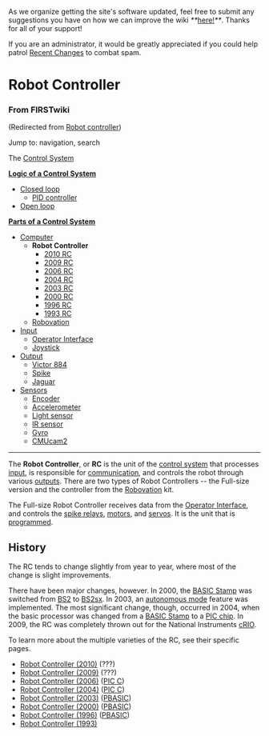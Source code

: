 As we organize getting the site's software updated, feel free to submit any
suggestions you have on how we can improve the wiki
_**_[here!](/index.php/User:Hallry/Suggestions "User:Hallry/Suggestions"
)_**_. Thanks for all of your support!

If you are an administrator, it would be greatly appreciated if you could help
patrol [Recent Changes](/index.php/Special:Recentchanges
"Special:Recentchanges" ) to combat spam.

# Robot Controller

### From FIRSTwiki

(Redirected from [Robot
controller](/index.php?title=Robot_controller&redirect=no "Robot controller"
))

Jump to: navigation, search

The [Control System](/index.php/Control_system "Control system" )

**[Logic of a Control System](/index.php/Logic_of_a_control_system "Logic of a control system" )**

  * [Closed loop](/index.php/Closed_loop "Closed loop" )
    * [PID controller](/index.php/PID_controller "PID controller" )
  * [Open loop](/index.php/Open_loop "Open loop" )

**[Parts of a Control System](/index.php/Parts_of_a_control_system "Parts of a control system" )**

  * [Computer](/index.php/Computer "Computer" )
    * **Robot Controller**
      * [2010 RC](/index.php/Robot_Controller_%282010%29 "Robot Controller \(2010\)" )
      * [2009 RC](/index.php/Robot_Controller_%282009%29 "Robot Controller \(2009\)" )
      * [2006 RC](/index.php/Robot_Controller_%282006%29 "Robot Controller \(2006\)" )
      * [2004 RC](/index.php/Robot_Controller_%282004%29 "Robot Controller \(2004\)" )
      * [2003 RC](/index.php/Robot_Controller_%282003%29 "Robot Controller \(2003\)" )
      * [2000 RC](/index.php/Robot_Controller_%282000%29 "Robot Controller \(2000\)" )
      * [1996 RC](/index.php?title=Robot_Controller_%281996%29&action=edit "Robot Controller \(1996\)" )
      * [1993 RC](/index.php?title=Robot_Controller_%281993%29&action=edit "Robot Controller \(1993\)" )
    * [Robovation](/index.php/Robovation "Robovation" )
  * [Input](/index.php/Input "Input" )
    * [Operator Interface](/index.php/Operator_Interface "Operator Interface" )
    * [Joystick](/index.php/Joystick "Joystick" )
  * [Output](/index.php/Output "Output" )
    * [Victor 884](/index.php/Victor_884 "Victor 884" )
    * [Spike](/index.php/Spike "Spike" )
    * [Jaguar](/index.php/Jaguar "Jaguar" )
  * [Sensors](/index.php/Sensor "Sensor" )
    * [Encoder](/index.php/Encoder "Encoder" )
    * [Accelerometer](/index.php/Accelerometer "Accelerometer" )
    * [Light sensor](/index.php?title=Light_sensor&action=edit "Light sensor" )
    * [IR sensor](/index.php/IR_sensor "IR sensor" )
    * [Gyro](/index.php/Gyro "Gyro" )
    * [CMUcam2](/index.php/CMUcam2 "CMUcam2" )  
---  
  
The **Robot Controller**, or **RC** is the unit of the [control
system](/index.php/Control_system "Control system" ) that processes
[input](/index.php/Input "Input" ), is responsible for
[communication](/index.php/Radio_modem "Radio modem" ), and controls the robot
through various [outputs](/index.php/Output "Output" ). There are two types of
Robot Controllers -- the Full-size version and the controller from the
[Robovation](/index.php/Robovation "Robovation" ) kit.

The Full-size Robot Controller receives data from the [Operator
Interface](/index.php/Operator_Interface "Operator Interface" ), and controls
the [spike relays](/index.php/Spike "Spike" ), [motors](/index.php/Motors
"Motors" ), and [servos](/index.php/Servo "Servo" ). It is the unit that is
[programmed](/index.php/Programming "Programming" ).


## History

The RC tends to change slightly from year to year, where most of the change is
slight improvements.

There have been major changes, however. In 2000, the [BASIC
Stamp](/index.php?title=BASIC_Stamp&action=edit "BASIC Stamp" ) was switched
from [BS2](/index.php/BS2 "BS2" ) to [BS2sx](/index.php/BS2sx "BS2sx" ). In
2003, an [autonomous mode](/index.php/Autonomous_mode "Autonomous mode" )
feature was implemented. The most significant change, though, occurred in
2004, when the basic processor was changed from a [BASIC
Stamp](/index.php?title=BASIC_Stamp&action=edit "BASIC Stamp" ) to a [PIC
chip](/index.php/PIC_chip "PIC chip" ). In 2009, the RC was completely thrown
out for the National Instruments [cRIO](/index.php/CRIO "CRIO" ).

To learn more about the multiple varieties of the RC, see their specific
pages.

  * [Robot Controller (2010)](/index.php/Robot_Controller_%282010%29 "Robot Controller \(2010\)" ) (???) 
  * [Robot Controller (2009)](/index.php/Robot_Controller_%282009%29 "Robot Controller \(2009\)" ) (???) 
  * [Robot Controller (2006)](/index.php/Robot_Controller_%282006%29 "Robot Controller \(2006\)" ) ([PIC C](/index.php/PIC_C "PIC C" )) 
  * [Robot Controller (2004)](/index.php/Robot_Controller_%282004%29 "Robot Controller \(2004\)" ) ([PIC C](/index.php/PIC_C "PIC C" )) 
  * [Robot Controller (2003)](/index.php/Robot_Controller_%282003%29 "Robot Controller \(2003\)" ) ([PBASIC](/index.php/PBASIC "PBASIC" )) 
  * [Robot Controller (2000)](/index.php/Robot_Controller_%282000%29 "Robot Controller \(2000\)" ) ([PBASIC](/index.php/PBASIC "PBASIC" )) 
  * [Robot Controller (1996)](/index.php?title=Robot_Controller_%281996%29&action=edit "Robot Controller \(1996\)" ) ([PBASIC](/index.php/PBASIC "PBASIC" )) 
  * [Robot Controller (1993)](/index.php?title=Robot_Controller_%281993%29&action=edit "Robot Controller \(1993\)" )

